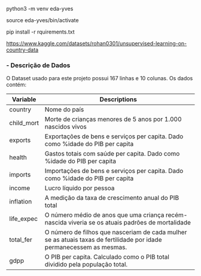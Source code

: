 python3 -m venv eda-yves

source eda-yves/bin/activate


pip install -r rquirements.txt




https://www.kaggle.com/datasets/rohan0301/unsupervised-learning-on-country-data



 ### - Descrição de Dados

O Dataset usado para este projeto possui 167 linhas e 10 colunas. Os dados contém:


| Variable                       | Descriptions                                                 |
| -------------------------------| ------------------------------------------------------------ |
| country                        | Nome do país|
| child_mort                     | Morte de crianças menores de 5 anos por 1.000 nascidos vivos |
| exports                        | Exportações de bens e serviços per capita. Dado como %idade do PIB per capita                               |
| health                         |     Gastos totais com saúde per capita. Dado como %idade do PIB per capita                  |
| imports                        | Importações de bens e serviços per capita. Dado como %idade do PIB per capita |
| income                         | Lucro líquido por pessoa|
| inflation                      | A medição da taxa de crescimento anual do PIB total |
| life_expec                     |  O número médio de anos que uma criança recém-nascida viveria se os atuais padrões de mortalidade  |
| total_fer                      | O número de filhos que nasceriam de cada mulher se as atuais taxas de fertilidade por idade permanecessem as mesmas. |
| gdpp                      | O PIB per capita. Calculado como o PIB total dividido pela população total. |